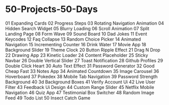 # 50-Projects-50-Days

01	Expanding Cards
02	Progress Steps
03	Rotating Navigation Animation
04	Hidden Search Widget
05	Blurry Loading
06	Scroll Animation
07	Split Landing Page
08	Form Wave
09	Sound Board
10	Dad Jokes
11	Event Keycodes
12	Faq Collapse
13	Random Choice Picker
14	Animated Navigation
15	Incrementing Counter
16	Drink Water
17	Movie App
18	Background Slider
19	Theme Clock
20	Button Ripple Effect
21	Drag N Drop
22	Drawing App
23	Kinetic Loader
24	Content Placeholder
25	Sticky Navbar
26	Double Vertical Slider
27	Toast Notification
28	Github Profiles
29	Double Click Heart
30	Auto Text Effect
31	Password Generator
32	Good Cheap Fast
33	Notes App
34	Animated Countdown
35	Image Carousel
36	Hoverboard
37	Pokedex
38	Mobile Tab Navigation
39	Password Strength Background
40	3d Background Boxes
41	Verify Account Ui
42	Live User Filter
43	Feedback Ui Design
44	Custom Range Slider
45	Netflix Mobile Navigation
46	Quiz App
47	Testimonial Box Switcher
48	Random Image Feed
49	Todo List
50	Insect Catch Game

